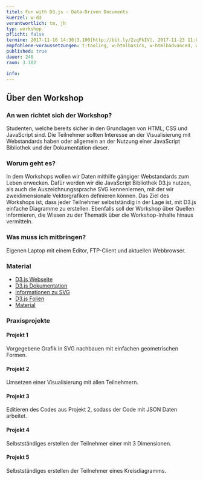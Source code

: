 ```yaml
---
titel: Fun with D3.js - Data-Driven Documents
kuerzel: w-d3
verantwortlich: tm, jh
typ: workshop
pflicht: false
termine: 2017-11-16 14:30|3.100|http://bit.ly/2zqFkIV|, 2017-11-23 11:00|3.100||
empfohlene-voraussetzungen: t-tooling, w-htmlbasics, w-htmlbadvanced, w-jsbasics, w-jsadvanced
published: true
dauer: 240
raum: 3.102

info:
---
```


## Über den Workshop

### An wen richtet sich der Workshop?
Studenten, welche bereits sicher in den Grundlagen von HTML, CSS und JavaScript sind. Die Teilnehmer sollten Interesse an der Visualisierung mit Webstandards haben oder allgemein an der Nutzung einer JavaScript Bibliothek und der Dokumentation dieser.

### Worum geht es?
In dem Workshops wollen wir Daten mithilfe gängiger Webstandards zum Leben erwecken. Dafür werden wir die JavaScript Bibliothek D3.js nutzen, als auch die Auszeichnungssprache SVG kennenlernen, mit der wir zweidimensionale Vektorgrafiken definieren können. Das Ziel des Workshops ist, dass jeder Teilnehmer selbstständig in der Lage ist, mit D3.js einfache Diagramme zu erstellen. Ebenfalls soll der Workshop über Quellen informieren, die Wissen zu der Thematik über die Workshop-Inhalte hinaus vermitteln.  

### Was muss ich mitbringen?
Eigenen Laptop mit einem Editor, FTP-Client und aktuellen Webbrowser.

### Material
- [D3.js Webseite](https://d3js.org/)
- [D3.js Dokumentation](https://github.com/d3/d3/blob/master/API.md)
- [Informationen zu SVG](https://developer.mozilla.org/en-US/docs/Web/SVG)
- [D3.js Folien](https://th-koeln.github.io/mi-bachelor-wba1/slides/d3-workshop/index.html)
- [Material](https://th-koeln.github.io/mi-bachelor-wba1/download/d3_material.zip)

### Praxisprojekte

#### Projekt 1
Vorgegebene Grafik in SVG nachbauen mit einfachen geometrischen Formen.

#### Projekt 2
Umsetzen einer Visualisierung mit allen Teilnehmern.

#### Projekt 3
Editieren des Codes aus Projekt 2, sodass der Code mit JSON Daten arbeitet.

#### Projekt 4
Selbstständiges erstellen der Teilnehmer einer mit 3 Dimensionen.

#### Projekt 5
Selbstständiges erstellen der Teilnehmer eines Kreisdiagramms.

